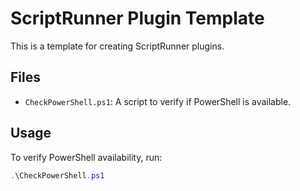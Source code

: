 # ScriptRunner Plugin Template

This is a template for creating ScriptRunner plugins.

## Files
- `CheckPowerShell.ps1`: A script to verify if PowerShell is available.

## Usage
To verify PowerShell availability, run:
```powershell
.\CheckPowerShell.ps1
```